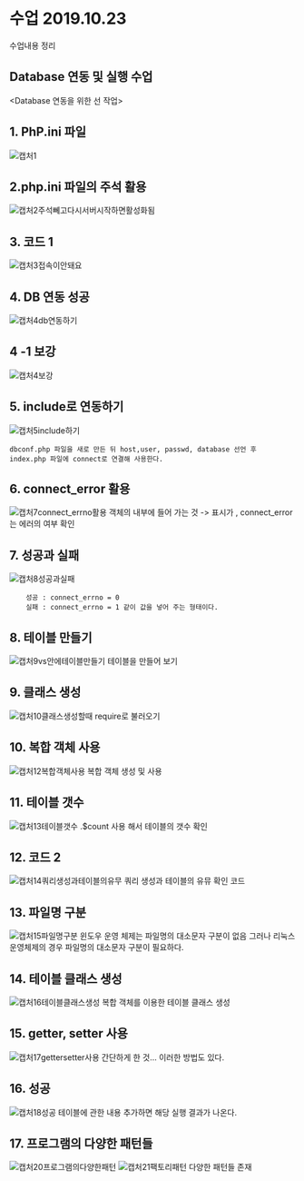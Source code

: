 # 수업 2019.10.23
수업내용 정리 

##  Database 연동 및 실행 수업

<Database 연동을 위한 선 작업>

## 1. PhP.ini 파일

![캡처1](./images/1.PNG)

## 2.php.ini 파일의 주석 활용

![캡처2주석뻬고다시서버시작하면활성화됨](./images/2.PNG)

## 3. 코드 1 

![캡처3접속이안돼요](./images/3.PNG)

## 4. DB 연동 성공

 ![캡처4db연동하기](./images/4.PNG)

 ## 4 -1 보강 

 ![캡처4보강](./images/5.PNG)

 ## 5. include로 연동하기

![캡처5include하기](./images/6.PNG)
 
    dbconf.php 파일을 새로 만든 뒤 host,user, passwd, database 선언 후 index.php 파일에 connect로 연결해 사용한다.  

## 6. connect_error 활용 

![캡처7connect_errno활용](./images/7.PNG)
    객체의 내부에 들어 가는 것  -> 표시가 , connect_error는 에러의 여부 확인

## 7.  성공과 실패 

![캡처8성공과실패](./images/8.PNG)

        성공 : connect_errno = 0
        실패 : connect_errno = 1 같이 값을 넣어 주는 형태이다.
         
## 8. 테이블 만들기

![캡처9vs안에테이블만들기](./images/9.PNG)
    테이블을 만들어 보기

## 9.  클래스 생성

![캡처10클래스생성할때](./images/10.PNG)
    require로 불러오기

## 10. 복합 객체 사용 

![캡처12복합객체사용](./images/11.PNG)
    복합 객체 생성 및 사용 

## 11. 테이블 갯수

![캡처13테이블갯수](./images/12.PNG)
 .$count 사용 해서 테이블의 갯수 확인 

 ## 12.  코드 2

 ![캡처14쿼리생성과테이블의유무](./images/13.PNG)
 쿼리 생성과 테이블의 유뮤 확인 코드

 ## 13. 파일명 구분 

![캡처15파일명구분](./images/14.PNG)
    윈도우 운영 체제는 파일명의 대소문자 구분이 없음 그러나 리눅스 운영체제의 경우 파일명의 대소문자 구분이 필요하다.

## 14. 테이블 클래스 생성 

![캡처16테이블클래스생성](./images/15.PNG)
복합 객체를 이용한 테이블 클래스 생성 

## 15. getter, setter 사용 

![캡처17gettersetter사용](./images/16.PNG)
간단하게 한 것... 이러한 방법도 있다.

## 16. 성공 

![캡처18성공](./images/19.PNG)
테이블에 관한 내용 추가하면 해당 실행 결과가 나온다.

## 17. 프로그램의 다양한 패턴들

![캡처20프로그램의다양한패턴](./images/20.PNG)
![캡처21팩토리패턴](./images/21.PNG)
다양한 패턴들 존재 















